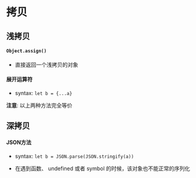 # 拷贝





## 浅拷贝

#### `Object.assign()`

- 直接返回一个浅拷贝的对象



#### 展开运算符

- syntax: `let b = {...a}`

**注意**: 以上两种方法完全等价





## 深拷贝

#### JSON方法

- syntax: `let b = JSON.parse(JSON.stringify(a))`

- 在遇到函数、 undefined 或者 symbol 的时候，该对象也不能正常的序列化